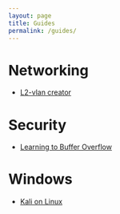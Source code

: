 ```yaml
---
layout: page
title: Guides
permalink: /guides/
---
```


# Networking

- [L2-vlan creator](https://eazeysec.com/l2-vlan-ez/)


# Security

- [Learning to Buffer Overflow](https://eazeysec.com/BOF-Method/)


# Windows

- [Kali on Linux](https://eazeysec.com/Kali-on-Windows/)
